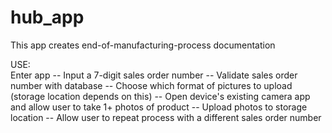 # hub_app
This app creates end-of-manufacturing-process documentation

USE:  
Enter app -- 
Input a 7-digit sales order number -- 
Validate sales order number with database -- 
Choose which format of pictures to upload (storage location depends on this) -- 
Open device's existing camera app and allow user to take 1+ photos of product -- 
Upload photos to storage location -- 
Allow user to repeat process with a different sales order number
